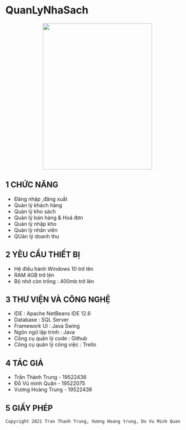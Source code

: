 # QuanLyNhaSach



<p align="center">
  <img width="300" height="400" src="https://user-images.githubusercontent.com/75150646/173224085-9c8da3bc-ac5d-43c2-9ea5-e1251628fdcb.png">
</p>


## 1 CHỨC NĂNG
- Đăng nhập ,đăng xuất
- Quản lý khách hàng
- Quản lý kho sách
- Quản lý bán hàng & Hoá đơn
- Quản lý nhập kho
- Quản lý nhân viên
- QUản lý doanh thu

## 2 YÊU CẦU THIẾT BỊ
- Hệ điều hành Windows 10 trở lên
- RAM 4GB trở lên
- Bộ nhớ còn trống : 400mb trở lên

## 3 THƯ VIỆN VÀ CÔNG NGHỆ
- IDE : Apache NetBeans IDE 12.6
- Database : SQL Server
- Framework UI : Java Swing
- Ngôn ngữ lập trình : Java
- Công cụ quản lý code : Github
- Công cụ quản lý công việc : Trello
 
## 4 TÁC GIẢ
- Trần Thành Trung - 19522436
- Đỗ Vũ minh Quân - 19522075
- Vương Hoàng Trung - 19522438

## 5 GIẤY PHÉP
```
Copyright 2021 Tran Thanh Trung, Vương Hoang trung, Do Vu Minh Quan

```
